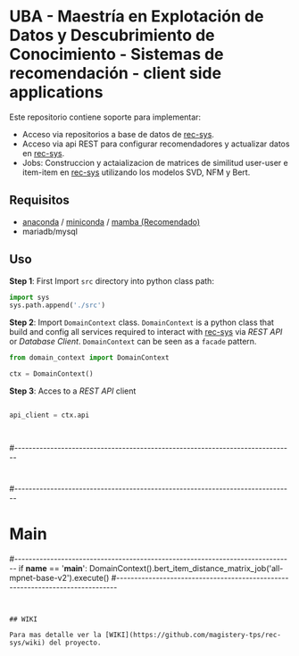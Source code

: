 # UBA - Maestría en Explotación de Datos y Descubrimiento de Conocimiento - Sistemas de recomendación - client side applications

Este repositorio contiene soporte para implementar:

* Acceso via repositorios a base de datos de [rec-sys](https://github.com/magistery-tps/rec-sys).
* Acceso via api REST para configurar recomendadores y actualizar datos en [rec-sys](https://github.com/magistery-tps/rec-sys).
* Jobs: Construccion y actaializacion de matrices de similitud user-user e item-item en [rec-sys](https://github.com/magistery-tps/rec-sys) utilizando los modelos SVD, NFM y Bert.

## Requisitos

* [anaconda](https://www.anaconda.com/products/individual) / [miniconda](https://docs.conda.io/en/latest/miniconda.html) / [mamba (Recomendado)](https://github.com/mamba-org/mamba)
* mariadb/mysql


## Uso

**Step 1**: First Import `src` directory into python class path:

```python
import sys
sys.path.append('./src')
```

**Step 2**: Import `DomainContext` class. `DomainContext` is a python class that build and config all services required to interact with [rec-sys](https://github.com/magistery-tps/rec-sys) via _REST API_ or _Database Client_. `DomainContext` can be seen as a `facade` pattern. 

```python
from domain_context import DomainContext

ctx = DomainContext()
```

**Step 3**: Acces to a _REST API_ client

```python

api_client = ctx.api




```


#------------------------------------------------------------------------------
#
#
#
#
#------------------------------------------------------------------------------
# Main
#------------------------------------------------------------------------------
if __name__ == '__main__':
    DomainContext().bert_item_distance_matrix_job('all-mpnet-base-v2').execute()
#------------------------------------------------------------------------------


```


## WIKI

Para mas detalle ver la [WIKI](https://github.com/magistery-tps/rec-sys/wiki) del proyecto.


